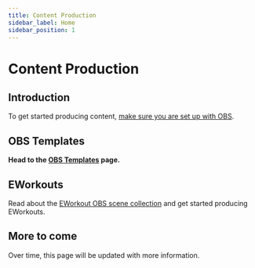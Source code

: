 ```yaml
---
title: Content Production
sidebar_label: Home
sidebar_position: 1
---
```


# Content Production

## Introduction

To get started producing content, [make sure you are set up with OBS](setting-up-obs).

## OBS Templates

**Head to the [OBS Templates](/coach-resources/content-production/obs-templates/) page.**

## EWorkouts

Read about the [EWorkout OBS scene collection](eworkouts/eworkouts-obs-scene-collection) and get started producing EWorkouts.

## More to come

Over time, this page will be updated with more information.
